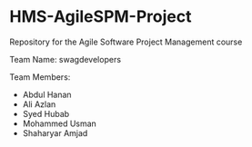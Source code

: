 # HMS-AgileSPM-Project
Repository for the Agile Software Project Management course

Team Name: swagdevelopers

Team Members:
- Abdul Hanan
- Ali Azlan
- Syed Hubab
- Mohammed Usman
- Shaharyar Amjad
